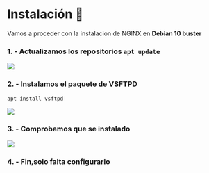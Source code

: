 # Instalación 🔧
Vamos a proceder con la instalacion de NGINX en **Debian 10 buster**
### 1. - Actualizamos los repositorios ``` apt update ```
   ![](https://github.com/jesusromero92/vsftpd/blob/main/Fotos/4.1.png)

### 2. - Instalamos el paquete de VSFTPD

   ``` apt install vsftpd ```
   
   ![](https://github.com/jesusromero92/vsftpd/blob/main/Fotos/4.2.png)
    
### 3. - Comprobamos que se instalado
   ![](https://github.com/jesusromero92/vsftpd/blob/main/Fotos/4.3.png)
     
### 4. - Fin,solo falta configurarlo
